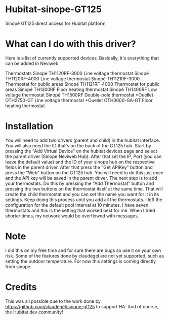 # Hubitat-sinope-GT125
Sinopé GT125 direct access for Hubitat platform

# What can I do with this driver?
Here is a list of currently supported devices. Basically, it's everything that can be added in Neviweb.

Thermostats
Sinopé TH1120RF-3000 Line voltage thermostat
Sinopé TH1120RF-4000 Line voltage thermostat
Sinopé TH1121RF-3000 Thermostat for public areas
Sinopé TH1121RF-4000 Thermostat for public areas
Sinopé TH1300RF Floor heating thermostat
Sinopé TH1400RF Low voltage thermostat
Sinopé TH1500RF Double-pole thermostat
*Ouellet OTH2750-GT Line voltage thermostat
*Ouellet OTH3600-GA-GT Floor heating thermostat

# Installation
You will need to add two drivers (parent and child) in the hubitat interface. You will also need the ID that's on the back of the GT125 hub. Start by pressing the "Add Virtual Device" on the hubitat devices page and select the parent driver (Sinope Neviweb Hub). After that set the IP, Port (you can leave the default value) and the ID of your sinope hub on the respective fields in the parent driver. After that press the "Get APIKey" button and press the "Web" button on the GT125 hub. You will need to do this just once and the API key will be saved in the parent driver. The next step is to add your thermostats. Do this by pressing the "Add Thermostat" button and pressing the two buttons on the thermostat itself at the same time. That will create the child thermostat and you can set the name you want for it in its settings. Keep doing this process until you add all the thermostats. I left the configuration for the default pool interval at 10 minutes. I have seven thermostats and this is the setting that worked best for me. When I tried shorter times, my network would be overflowed with messages.

# Note
I did this on my free time and for sure there are bugs so use it on your own risk. Some of the features done by claudegel are not yet supported, such as setting the outdoor temperature. For now this settings is coming directly from sinope.

# Credits
This was all possible due to the work done by https://github.com/claudegel/sinope-gt125 to support HA.
And of course, the Hubitat dev community!
